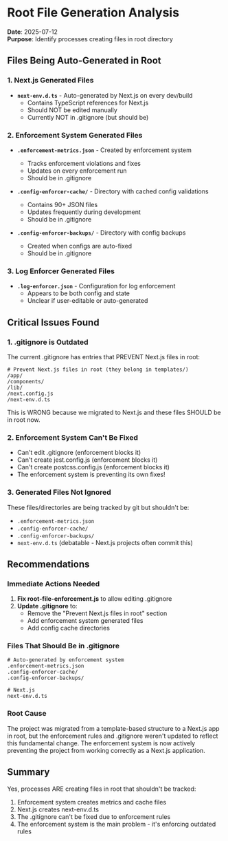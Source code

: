 # Root File Generation Analysis

**Date**: 2025-07-12  
**Purpose**: Identify processes creating files in root directory  

## Files Being Auto-Generated in Root

### 1. Next.js Generated Files
- **`next-env.d.ts`** - Auto-generated by Next.js on every dev/build
  - Contains TypeScript references for Next.js
  - Should NOT be edited manually
  - Currently NOT in .gitignore (but should be)

### 2. Enforcement System Generated Files
- **`.enforcement-metrics.json`** - Created by enforcement system
  - Tracks enforcement violations and fixes
  - Updates on every enforcement run
  - Should be in .gitignore
  
- **`.config-enforcer-cache/`** - Directory with cached config validations
  - Contains 90+ JSON files
  - Updates frequently during development
  - Should be in .gitignore
  
- **`.config-enforcer-backups/`** - Directory with config backups
  - Created when configs are auto-fixed
  - Should be in .gitignore

### 3. Log Enforcer Generated Files
- **`.log-enforcer.json`** - Configuration for log enforcement
  - Appears to be both config and state
  - Unclear if user-editable or auto-generated

## Critical Issues Found

### 1. .gitignore is Outdated
The current .gitignore has entries that PREVENT Next.js files in root:
```
# Prevent Next.js files in root (they belong in templates/)
/app/
/components/
/lib/
/next.config.js
/next-env.d.ts
```

This is WRONG because we migrated to Next.js and these files SHOULD be in root now.

### 2. Enforcement System Can't Be Fixed
- Can't edit .gitignore (enforcement blocks it)
- Can't create jest.config.js (enforcement blocks it)
- Can't create postcss.config.js (enforcement blocks it)
- The enforcement system is preventing its own fixes!

### 3. Generated Files Not Ignored
These files/directories are being tracked by git but shouldn't be:
- `.enforcement-metrics.json`
- `.config-enforcer-cache/`
- `.config-enforcer-backups/`
- `next-env.d.ts` (debatable - Next.js projects often commit this)

## Recommendations

### Immediate Actions Needed
1. **Fix root-file-enforcement.js** to allow editing .gitignore
2. **Update .gitignore** to:
   - Remove the "Prevent Next.js files in root" section
   - Add enforcement system generated files
   - Add config cache directories

### Files That Should Be in .gitignore
```gitignore
# Auto-generated by enforcement system
.enforcement-metrics.json
.config-enforcer-cache/
.config-enforcer-backups/

# Next.js
next-env.d.ts
```

### Root Cause
The project was migrated from a template-based structure to a Next.js app in root, but the enforcement rules and .gitignore weren't updated to reflect this fundamental change. The enforcement system is now actively preventing the project from working correctly as a Next.js application.

## Summary
Yes, processes ARE creating files in root that shouldn't be tracked:
1. Enforcement system creates metrics and cache files
2. Next.js creates next-env.d.ts
3. The .gitignore can't be fixed due to enforcement rules
4. The enforcement system is the main problem - it's enforcing outdated rules